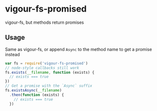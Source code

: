 # vigour-fs-promised
vigour-fs, but methods return promises

## Usage

Same as vigour-fs, or append `Async` to the method name to get a promise instead

```javascript
var fs = require('vigour-fs-promised')
// node-style callbacks still work
fs.exists(__filename, function (exists) {
  // exists === true
})
// Get a promise with the `Async` suffix
fs.existsAsync(__filename)
  .then(function (exists) {
    // exists === true
  })
```
